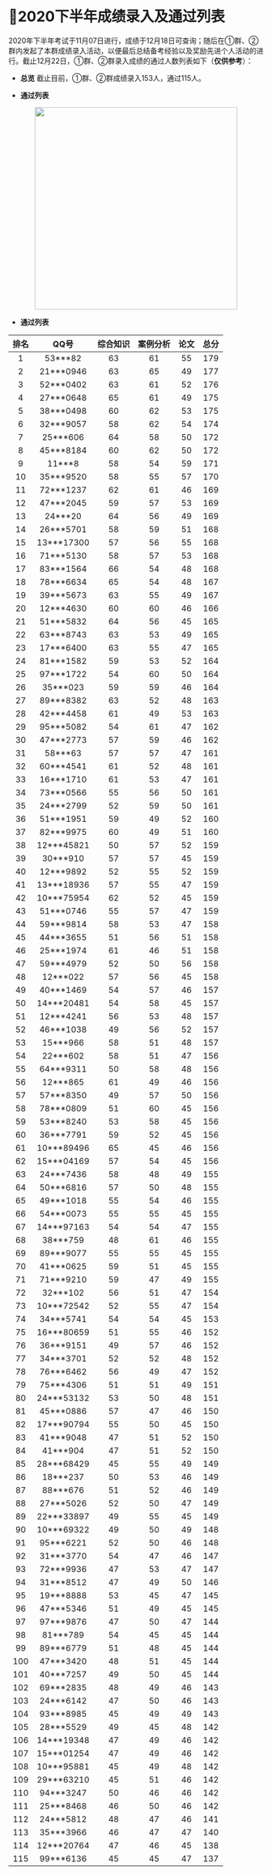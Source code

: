 ﻿# :clap:2020下半年成绩录入及通过列表

2020年下半年考试于11月07日进行，成绩于12月18日可查询；随后在①群、②群内发起了本群成绩录入活动，以便最后总结备考经验以及奖励先进个人活动的进行。截止12月22日，①群、②群录入成绩的通过人数列表如下（**仅供参考**）： 

- **总览**
截止目前，①群、②群成绩录入153人，通过115人。

- **通过列表**
<div align="center">
 <kbd>
 <img src="https://raw.githubusercontent.com/xxlllq/system_architect/master/群通过率/2020下半年/及格人数.png" width=400 />
 </kbd> 
 </div>


- **通过列表**


| 排名 |    QQ号    | 综合知识 | 案例分析 | 论文 | 总分 |
|:----:|:----------:|:--------:|:--------:|:----:|:----:|
|   1  |   53***82  |    63    |    61    |  55  |  179 |
|   2  |  21***0946 |    63    |    65    |  49  |  177 |
|   3  |  52***0402 |    63    |    61    |  52  |  176 |
|   4  |  27***0648 |    65    |    61    |  49  |  175 |
|   5  |  38***0498 |    60    |    62    |  53  |  175 |
|   6  |  32***9057 |    58    |    62    |  54  |  174 |
|   7  |  25***606  |    64    |    58    |  50  |  172 |
|   8  |  45***8184 |    60    |    62    |  50  |  172 |
|   9  |   11***8   |    58    |    54    |  59  |  171 |
|  10  |  35***9520 |    58    |    55    |  57  |  170 |
|  11  |  72***1237 |    62    |    61    |  46  |  169 |
|  12  |  47***2045 |    59    |    57    |  53  |  169 |
|  13  |   24***20  |    64    |    56    |  49  |  169 |
|  14  |  26***5701 |    58    |    59    |  51  |  168 |
|  15  | 13***17300 |    57    |    56    |  55  |  168 |
|  16  |  71***5130 |    58    |    57    |  53  |  168 |
|  17  |  83***1564 |    66    |    54    |  48  |  168 |
|  18  |  78***6634 |    65    |    54    |  48  |  167 |
|  19  |  39***5673 |    63    |    55    |  49  |  167 |
|  20  |  12***4630 |    60    |    60    |  46  |  166 |
|  21  |  51***5832 |    64    |    56    |  45  |  165 |
|  22  |  63***8743 |    63    |    53    |  49  |  165 |
|  23  |  17***6400 |    63    |    55    |  47  |  165 |
|  24  |  81***1582 |    59    |    53    |  52  |  164 |
|  25  |  97***1722 |    54    |    60    |  50  |  164 |
|  26  |  35***023  |    59    |    59    |  46  |  164 |
|  27  |  89***8382 |    63    |    52    |  48  |  163 |
|  28  |  42***4458 |    61    |    49    |  53  |  163 |
|  29  |  95***5082 |    54    |    61    |  47  |  162 |
|  30  |  47***2773 |    57    |    59    |  46  |  162 |
|  31  |   58***63  |    57    |    57    |  47  |  161 |
|  32  |  60***4541 |    61    |    52    |  48  |  161 |
|  33  |  16***1710 |    61    |    53    |  47  |  161 |
|  34  |  73***0566 |    55    |    56    |  50  |  161 |
|  35  |  24***2799 |    52    |    59    |  50  |  161 |
|  36  |  51***1951 |    59    |    49    |  52  |  160 |
|  37  |  82***9975 |    60    |    49    |  51  |  160 |
|  38  | 12***45821 |    50    |    57    |  52  |  159 |
|  39  |  30***910  |    57    |    57    |  45  |  159 |
|  40  |  12***9892 |    52    |    55    |  52  |  159 |
|  41  | 13***18936 |    57    |    55    |  47  |  159 |
|  42  | 10***75954 |    62    |    52    |  45  |  159 |
|  43  |  51***0746 |    55    |    57    |  47  |  159 |
|  44  |  59***9814 |    58    |    53    |  47  |  158 |
|  45  |  44***3655 |    51    |    56    |  51  |  158 |
|  46  |  25***1974 |    61    |    46    |  51  |  158 |
|  47  |  59***4979 |    52    |    50    |  56  |  158 |
|  48  |  12***022  |    57    |    56    |  45  |  158 |
|  49  |  40***1469 |    54    |    57    |  46  |  157 |
|  50  | 14***20481 |    54    |    58    |  45  |  157 |
|  51  |  12***4241 |    56    |    53    |  48  |  157 |
|  52  |  46***1038 |    49    |    56    |  52  |  157 |
|  53  |  15***966  |    58    |    51    |  48  |  157 |
|  54  |  22***602  |    58    |    51    |  47  |  156 |
|  55  |  64***9311 |    50    |    58    |  48  |  156 |
|  56  |  12***865  |    61    |    49    |  46  |  156 |
|  57  |  57***8350 |    49    |    57    |  50  |  156 |
|  58  |  78***0809 |    51    |    60    |  45  |  156 |
|  59  |  53***8240 |    53    |    58    |  45  |  156 |
|  60  |  36***7791 |    59    |    52    |  45  |  156 |
|  61  | 10***89496 |    65    |    45    |  46  |  156 |
|  62  | 15***04169 |    57    |    54    |  45  |  156 |
|  63  |  24***7436 |    58    |    48    |  49  |  155 |
|  64  |  50***6816 |    57    |    50    |  48  |  155 |
|  65  |  49***1018 |    55    |    54    |  46  |  155 |
|  66  |  54***0073 |    55    |    55    |  45  |  155 |
|  67  | 14***97163 |    54    |    54    |  47  |  155 |
|  68  |  38***759  |    48    |    61    |  46  |  155 |
|  69  |  89***9077 |    55    |    55    |  45  |  155 |
|  70  |  41***0625 |    59    |    51    |  45  |  155 |
|  71  |  71***9210 |    59    |    47    |  49  |  155 |
|  72  |  32***102  |    56    |    51    |  47  |  154 |
|  73  | 10***72542 |    52    |    55    |  47  |  154 |
|  74  |  34***5741 |    54    |    54    |  45  |  153 |
|  75  | 16***80659 |    51    |    55    |  46  |  152 |
|  76  |  36***9151 |    49    |    57    |  46  |  152 |
|  77  |  34***3701 |    52    |    52    |  48  |  152 |
|  78  |  76***6462 |    56    |    49    |  47  |  152 |
|  79  |  75***4306 |    51    |    51    |  49  |  151 |
|  80  | 24***53132 |    53    |    50    |  48  |  151 |
|  81  |  45***0886 |    57    |    47    |  46  |  150 |
|  82  | 17***90794 |    55    |    50    |  45  |  150 |
|  83  |  41***9048 |    47    |    51    |  52  |  150 |
|  84  |  41***904  |    47    |    51    |  52  |  150 |
|  85  | 28***68429 |    45    |    55    |  49  |  149 |
|  86  |  18***237  |    50    |    53    |  46  |  149 |
|  87  |  88***676  |    51    |    52    |  46  |  149 |
|  88  |  27***5026 |    52    |    50    |  47  |  149 |
|  89  | 22***33897 |    49    |    55    |  45  |  149 |
|  90  | 10***69322 |    49    |    50    |  49  |  148 |
|  91  |  95***6221 |    52    |    50    |  46  |  148 |
|  92  |  31***3770 |    54    |    47    |  46  |  147 |
|  93  |  72***9936 |    47    |    53    |  47  |  147 |
|  94  |  31***8512 |    47    |    49    |  50  |  146 |
|  95  |  19***8888 |    53    |    45    |  47  |  145 |
|  96  |  47***5346 |    51    |    49    |  45  |  145 |
|  97  |  97***9876 |    47    |    50    |  47  |  144 |
|  98  |  81***789  |    54    |    45    |  45  |  144 |
|  99  |  89***6779 |    51    |    48    |  45  |  144 |
|  100 |  47***3420 |    48    |    51    |  45  |  144 |
|  101 |  40***7257 |    49    |    50    |  45  |  144 |
|  102 |  69***2835 |    48    |    49    |  46  |  143 |
|  103 |  24***6142 |    47    |    50    |  46  |  143 |
|  104 |  93***8985 |    45    |    49    |  49  |  143 |
|  105 |  28***5529 |    49    |    45    |  48  |  142 |
|  106 | 14***19348 |    47    |    49    |  46  |  142 |
|  107 | 15***01254 |    47    |    49    |  46  |  142 |
|  108 | 10***95881 |    45    |    49    |  48  |  142 |
|  109 | 29***63210 |    45    |    51    |  46  |  142 |
|  110 |  94***3247 |    50    |    46    |  46  |  142 |
|  111 |  25***8468 |    46    |    50    |  46  |  142 |
|  112 |  24***5812 |    48    |    47    |  46  |  141 |
|  113 |  35***3966 |    46    |    47    |  47  |  140 |
|  114 | 12***20764 |    47    |    46    |  45  |  138 |
|  115 |  99***6136 |    45    |    45    |  47  |  137 |